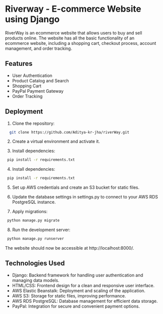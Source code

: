 
# Riverway - E-commerce Website using Django

RiverWay is an ecommerce website that allows users to buy and sell products online. The website has all the basic functionality of an ecommerce website, including a shopping cart, checkout process, account management, and order tracking.


## Features

- User Authentication
- Product Catalog and Search
- Shopping Cart
- PayPal Payment Gateway
- Order Tracking


## Deployment

1. Clone the repository:

```bash
  git clone https://github.com/Aditya-kr-jha/riverWay.git
```
2. Create a virtual environment and activate it.

3. Install dependencies:

```bash
 pip install -r requirements.txt

```
4. Install dependencies:

```bash
 pip install -r requirements.txt

```
5. Set up AWS credentials and create an S3 bucket for static files.

6. Update the database settings in settings.py to connect to your AWS RDS PostgreSQL instance.

7. Apply migrations:

```bash
 python manage.py migrate

```
8. Run the development server:

```bash
 python manage.py runserver

```
 The website should now be accessible at http://localhost:8000/.





## Technologies Used
* Django: Backend framework for handling user authentication and managing data models.
* HTML/CSS: Frontend design for a clean and responsive user interface.
* AWS Elastic Beanstalk: Deployment and scaling of the application.
* AWS S3: Storage for static files, improving performance.
* AWS RDS PostgreSQL: Database management for efficient data storage.
* PayPal: Integration for secure and convenient payment options.
